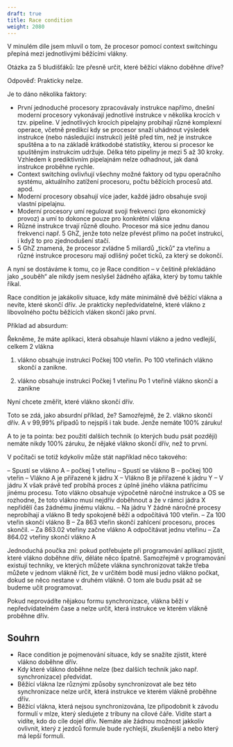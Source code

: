 ```yaml
---
draft: true
title: Race condition
weight: 2080
---
```


V minulém díle jsem mluvil o tom, že procesor pomocí context switchingu přepíná mezi jednotlivými běžícími vlákny.

Otázka za 5 bludišťáků: lze přesně určit, které běžící vlákno doběhne dříve?

Odpověď: Prakticky nelze.

Je to dáno několika faktory:

- První jednoduché procesory zpracovávaly instrukce napřímo, dnešní moderní procesory vykonávají jednotlivé instrukce v několika krocích v tzv. pipeline. V jednotlivých krocích pipelajny probíhají různé komplexní operace, včetně predikcí kdy se procesor snaží uhádnout výsledek instrukce (nebo následující instrukci) ještě před tím, než je instrukce spuštěna a to na základě krátkodobé statistiky, kterou si procesor ke spuštěným instrukcím udržuje. Délka této pipeliny je mezi 5 až 30 kroky. Vzhledem k prediktivním pipelajnám nelze odhadnout, jak daná instrukce proběhne rychle.
- Context switching ovlivňují všechny možné faktory od typu operačního systému, aktuálního zatížení procesoru, počtu běžících procesů atd. apod.
- Moderní procesory obsahují více jader, každé jádro obsahuje svoji vlastní pipelajnu.
- Moderní procesory umí regulovat svoji frekvenci (pro ekonomický provoz) a umí to dokonce pouze pro konkrétní vlákna
- Různé instrukce trvají různě dlouho. Procesor má sice jednu danou frekvenci např. 5 GhZ, jenže toto nelze převést přímo na počet instrukcí, i když to pro zjednodušení stačí.
- 5 GhZ znamená, že procesor zvládne 5 miliardů „ticků“ za vteřinu a různé instrukce procesoru mají odlišný počet ticků, za který se dokončí.

A nyní se dostáváme k tomu, co je Race condition – v češtině překládáno jako „souběh“ ale nikdy jsem neslyšel žádného ajťáka, který by tomu takhle říkal.

Race condition je jakákoliv situace, kdy máte minimálně dvě běžící vlákna a nevíte, které skončí dřív. Je prakticky nepředvídatelné, které vlákno z libovolného počtu běžících vláken skončí jako první.

<div class="blue-note">

Příklad ad absurdum:

Řekněme, že máte aplikaci, která obsahuje hlavní vlákno a jedno vedlejší, celkem 2 vlákna

1. vlákno obsahuje instrukci Počkej 100 vteřin.
Po 100 vteřinách vlákno skončí a zanikne.

2. vlákno obsahuje instrukci Počkej 1 vteřinu
Po 1 vteřině vlákno skončí a zanikne

Nyní chcete změřit, které vlákno skončí dřív.

Toto se zdá, jako absurdní příklad, že? Samozřejmě, že 2. vlákno skončí dřív. A v 99,99% případů to nejspíš i tak bude.
Jenže nemáte 100% záruku!

A to je ta pointa: bez použití dalších technik (o kterých budu psát později) nemáte nikdy 100% záruku, že nějaké vlákno skončí dřív, než to první.

V počítači se totiž kdykoliv může stát například něco takového:

– Spustí se vlákno A – počkej 1 vteřinu
– Spustí se vlákno B – počkej 100 vteřin
– Vlákno A je přiřazené k jádru X
– Vlákno B je přiřazené k jádru Y
– V jádru X však právě teď probíhá proces z úplně jiného vlákna patřícímu jinému procesu. Toto vlákno obsahuje výpočetně náročné instrukce a OS se rozhodne, že toto vlákno musí nejdřív doběhnout a že v rámci jádra X nepřidělí čas žádnému jinému vláknu.
– Na jádru Y žádné náročné procesy neprobíhají a vlákno B tedy spokojeně běží a odpočítává 100 vteřin.
– Za 100 vteřin skončí vlákno B
– Za 863 vteřin skončí zahlcení procesoru, proces skončil.
– Za 863.02 vteřiny začne vlákno A odpočítávat jednu vteřinu
– Za 864.02 vteřiny skončí vlákno A

</div>

Jednoduchá poučka zní: pokud potřebujete při programování aplikací zjistit, které vlákno doběhne dřív, děláte něco špatně. Samozřejmě v programování existují techniky, ve kterých můžete vlákna synchronizovat takže třeba můžete v jednom vlákně říct, že v určitém bodě musí jedno vlákno počkat, dokud se něco nestane v druhém vlákně. O tom ale budu psát až se budeme učit programovat.

Pokud neprovádíte nějakou formu synchronizace, vlákna běží v nepředvídatelném čase a nelze určit, která instrukce ve kterém vlákně proběhne dřív.

## Souhrn

- Race condition je pojmenování situace, kdy se snažíte zjistit, které vlákno doběhne dřív.
- Kdy které vlákno doběhne nelze (bez dalších technik jako např. synchronizace) předvídat.
- Běžící vlákna lze různými způsoby synchronizovat ale bez této synchronizace nelze určit, která instrukce ve kterém vlákně proběhne dřív.
- Běžící vlákna, která nejsou synchronizována, lze připodobnit k závodu formulí v mlze, který sledujete z tribuny na cílové čáře. Vidíte start a vidíte, kdo do cíle dojel dřív. Nemáte ale žádnou možnost jakkoliv ovlivnit, který z jezdců formule bude rychlejší, zkušenější a nebo který má lepší formuli.
